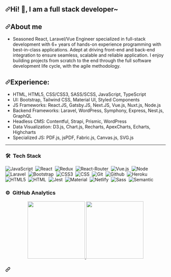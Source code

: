 <article class="markdown-body entry-content container-lg f5" itemprop="text"><h1 dir="auto"><a id="user-content-thanks-for-visiting-my-git-" class="anchor" aria-hidden="true" href="#thanks-for-visiting-my-git-"><svg class="octicon octicon-link" viewBox="0 0 16 16" version="1.1" width="16" height="16" aria-hidden="true"><path fill-rule="evenodd" d="M7.775 3.275a.75.75 0 001.06 1.06l1.25-1.25a2 2 0 112.83 2.83l-2.5 2.5a2 2 0 01-2.83 0 .75.75 0 00-1.06 1.06 3.5 3.5 0 004.95 0l2.5-2.5a3.5 3.5 0 00-4.95-4.95l-1.25 1.25zm-4.69 9.64a2 2 0 010-2.83l2.5-2.5a2 2 0 012.83 0 .75.75 0 001.06-1.06 3.5 3.5 0 00-4.95 0l-2.5 2.5a3.5 3.5 0 004.95 4.95l1.25-1.25a.75.75 0 00-1.06-1.06l-1.25 1.25a2 2 0 01-2.83 0z"></path></svg></a>Hi! <g-emoji class="g-emoji" alias="wave" fallback-src="https://github.githubassets.com/images/icons/emoji/unicode/1f44b.png">👋</g-emoji>, I am a full stack developer~ </h1>
<h2 dir="auto"><a id="user-content-about-me" class="anchor" aria-hidden="true" href="#about-me"><svg class="octicon octicon-link" viewBox="0 0 16 16" version="1.1" width="16" height="16" aria-hidden="true"><path fill-rule="evenodd" d="M7.775 3.275a.75.75 0 001.06 1.06l1.25-1.25a2 2 0 112.83 2.83l-2.5 2.5a2 2 0 01-2.83 0 .75.75 0 00-1.06 1.06 3.5 3.5 0 004.95 0l2.5-2.5a3.5 3.5 0 00-4.95-4.95l-1.25 1.25zm-4.69 9.64a2 2 0 010-2.83l2.5-2.5a2 2 0 012.83 0 .75.75 0 001.06-1.06 3.5 3.5 0 00-4.95 0l-2.5 2.5a3.5 3.5 0 004.95 4.95l1.25-1.25a.75.75 0 00-1.06-1.06l-1.25 1.25a2 2 0 01-2.83 0z"></path></svg></a>About me</h2>
<ul dir="auto">
<li>Seasoned React, Laravel/Vue Engineer specialized in full-stack development with 6+ years of hands-on experience programming with best-in-class applications.
Adept at driving front-end and back-end integration to ensure seamless, scalable and reliable application. I enjoy building projects from scratch to the end through the full software development life cycle, with the agile methodology.</li>
</ul>
<h2 dir="auto"><a id="user-content-experience" class="anchor" aria-hidden="true" href="#experience"><svg class="octicon octicon-link" viewBox="0 0 16 16" version="1.1" width="16" height="16" aria-hidden="true"><path fill-rule="evenodd" d="M7.775 3.275a.75.75 0 001.06 1.06l1.25-1.25a2 2 0 112.83 2.83l-2.5 2.5a2 2 0 01-2.83 0 .75.75 0 00-1.06 1.06 3.5 3.5 0 004.95 0l2.5-2.5a3.5 3.5 0 00-4.95-4.95l-1.25 1.25zm-4.69 9.64a2 2 0 010-2.83l2.5-2.5a2 2 0 012.83 0 .75.75 0 001.06-1.06 3.5 3.5 0 00-4.95 0l-2.5 2.5a3.5 3.5 0 004.95 4.95l1.25-1.25a.75.75 0 00-1.06-1.06l-1.25 1.25a2 2 0 01-2.83 0z"></path></svg></a>Experience:</h2>
<ul dir="auto">
<li>HTML, HTML5, CSS/CSS3, SASS/SCSS, JavaScript, TypeScript</li>
<li>UI: Bootstrap, Tailwind CSS, Material UI, Styled Components</li>
<li>JS Frameworks: React.JS, Gatsby.JS, Next.JS, Vue.js, Nuxt.js, Node.js</li>
<li>Backend Frameworks: Laravel, WordPress, Symphony, Express, Nest.js, GraphQL</li>
<li>Headless CMS: Contentful, Strapi, Prismic, WordPress</li>
<li>Data Visualization: D3.js, Chart.js, Recharts, ApexCharts, Echarts, Highcharts</li>
<li>Specialized JS: PDF.js, jsPDF, Fabric.js, Canvas.js, SVG.js </li>
</ul>
<hr>

  ### 🛠 &nbsp;Tech Stack

![JavaScript](https://img.shields.io/badge/-JavaScript-05122A?style=flat&logo=javascript)&nbsp;
![React](https://img.shields.io/badge/-React-05122A?style=flat&logo=react)&nbsp;
![Redux](https://img.shields.io/badge/Redux-593D88?style=flat&logo=redux&logoColor=white)&nbsp;
![React-Router](https://img.shields.io/badge/React_Router-CA4245?style=flat&logo=react-router&logoColor=white)&nbsp;
![Vue.js](https://img.shields.io/badge/-Vue.js-05122A?style=flat&logo=vue.js)&nbsp;
![Node](https://img.shields.io/badge/Node.js-43853D?style=flat&logo=node.js&logoColor=white)&nbsp;
![Laravel](https://img.shields.io/badge/-Laravel-05122A?style=flat&logo=laravel)&nbsp;
![Bootstrap](https://img.shields.io/badge/Bootstrap-563D7C?style=flat&logo=bootstrap&labelColor=563D7C&logoColor=white)&nbsp;
![CSS3](https://img.shields.io/badge/CSS3-1572B6?style=flat&logo=css3&logoColor=white)&nbsp;
![CSS](https://img.shields.io/badge/-CSS-05122A?style=flat&logo=CSS3&logoColor=1572B6)&nbsp;
![Git](https://img.shields.io/badge/-Git-05122A?style=flat&logo=git)&nbsp;
![Github](https://img.shields.io/badge/GitHub-100000?=flat&logo=github&logoColor=white)&nbsp;
![Heroku](https://img.shields.io/badge/-Heroku-430098?style=flat&logo=heroku)&nbsp;
![HTML5](https://img.shields.io/badge/HTML5-E34F26?style=flat&logo=html5&logoColor=white)&nbsp;
![HTML](https://img.shields.io/badge/-HTML-05122A?style=flat&logo=HTML5)&nbsp;
![Jest](https://img.shields.io/badge/Jest-C21325?style=flat&logo=jest)&nbsp;
![Material](https://img.shields.io/badge/MaterialUI-0081CB?style=flat&logo=material-ui&labelColor=0081CB&logoColor=white)&nbsp;
![Netlify](https://img.shields.io/badge/-Netlify-00C7B7?style=flat&logo=netlify&logoColor=white)&nbsp;
![Sass](https://img.shields.io/badge/Sass-CC6699?style=flat&logo=sass&logoColor=white)&nbsp;
![Semantic](https://img.shields.io/badge/SemantiUI-00CCBC?style=flat)&nbsp;


### ⚙️ &nbsp;GitHub Analytics
<p align="center">
<a href="https://github.com/reinis7">
  <img height="180em" src="https://github-readme-stats-eight-theta.vercel.app/api?username=reinis7&show_icons=true&theme=algolia&include_all_commits=true&count_private=true"/>
  <img height="180em" src="https://github-readme-stats-eight-theta.vercel.app/api/top-langs/?username=reinis7&layout=compact&langs_count=8&theme=algolia"/>
</a>
</p>



<h3><a id="user-content-things-i-code-with" class="anchor" aria-hidden="true" href="#things-i-code-with"><svg class="octicon octicon-link" viewBox="0 0 16 16" version="1.1" width="16" height="16" aria-hidden="true"><path fill-rule="evenodd" d="M7.775 3.275a.75.75 0 001.06 1.06l1.25-1.25a2 2 0 112.83 2.83l-2.5 2.5a2 2 0 01-2.83 0 .75.75 0 00-1.06 1.06 3.5 3.5 0 004.95 0l2.5-2.5a3.5 3.5 0 00-4.95-4.95l-1.25 1.25zm-4.69 9.64a2 2 0 010-2.83l2.5-2.5a2 2 0 012.83 0 .75.75 0 001.06-1.06 3.5 3.5 0 00-4.95 0l-2.5 2.5a3.5 3.5 0 004.95 4.95l1.25-1.25a.75.75 0 00-1.06-1.06l-1.25 1.25a2 2 0 01-2.83 0z"></path></svg></h3>
